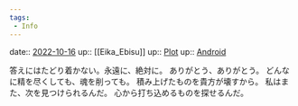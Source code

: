 ```yaml
---
tags:
 - Info
---
```


date:: [2022-10-16](Daily_Note/2022-10-16.md)
up:: [[Eika_Ebisu]]
up:: [Plot](../Bar/Novel/Chaos/Plot.md)
up:: [Android](../Bar/Novel/Topics/Android.md)

答えにはたどり着かない。永遠に、絶対に。
ありがとう、ありがとう。
どんなに精を尽くしても、魂を削っても。
積み上げたものを貴方が壊すから。
私はまた、次を見つけられるんだ。
心から打ち込めるものを探せるんだ。